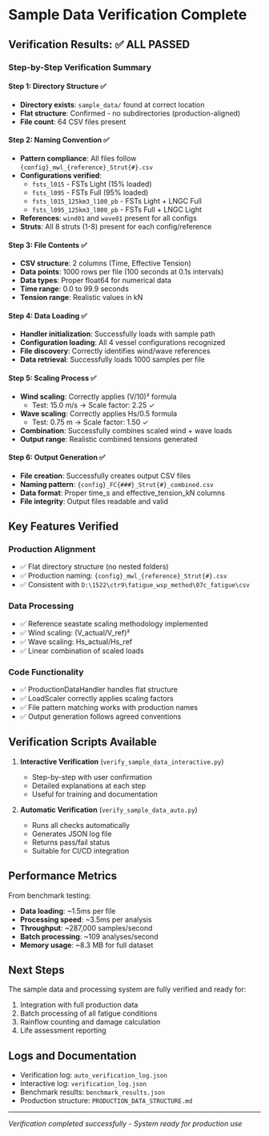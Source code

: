 # Sample Data Verification Complete

## Verification Results: ✅ ALL PASSED

### Step-by-Step Verification Summary

#### Step 1: Directory Structure ✅
- **Directory exists**: `sample_data/` found at correct location
- **Flat structure**: Confirmed - no subdirectories (production-aligned)
- **File count**: 64 CSV files present

#### Step 2: Naming Convention ✅
- **Pattern compliance**: All files follow `{config}_mwl_{reference}_Strut{#}.csv`
- **Configurations verified**:
  - `fsts_l015` - FSTs Light (15% loaded)
  - `fsts_l095` - FSTs Full (95% loaded)
  - `fsts_l015_125km3_l100_pb` - FSTs Light + LNGC Full
  - `fsts_l095_125km3_l000_pb` - FSTs Full + LNGC Light
- **References**: `wind01` and `wave01` present for all configs
- **Struts**: All 8 struts (1-8) present for each config/reference

#### Step 3: File Contents ✅
- **CSV structure**: 2 columns (Time, Effective Tension)
- **Data points**: 1000 rows per file (100 seconds at 0.1s intervals)
- **Data types**: Proper float64 for numerical data
- **Time range**: 0.0 to 99.9 seconds
- **Tension range**: Realistic values in kN

#### Step 4: Data Loading ✅
- **Handler initialization**: Successfully loads with sample path
- **Configuration loading**: All 4 vessel configurations recognized
- **File discovery**: Correctly identifies wind/wave references
- **Data retrieval**: Successfully loads 1000 samples per file

#### Step 5: Scaling Process ✅
- **Wind scaling**: Correctly applies (V/10)² formula
  - Test: 15.0 m/s → Scale factor: 2.25 ✓
- **Wave scaling**: Correctly applies Hs/0.5 formula
  - Test: 0.75 m → Scale factor: 1.50 ✓
- **Combination**: Successfully combines scaled wind + wave loads
- **Output range**: Realistic combined tensions generated

#### Step 6: Output Generation ✅
- **File creation**: Successfully creates output CSV files
- **Naming pattern**: `{config}_FC{###}_Strut{#}_combined.csv`
- **Data format**: Proper time_s and effective_tension_kN columns
- **File integrity**: Output files readable and valid

## Key Features Verified

### Production Alignment
- ✅ Flat directory structure (no nested folders)
- ✅ Production naming: `{config}_mwl_{reference}_Strut{#}.csv`
- ✅ Consistent with `D:\1522\ctr9\fatigue_wsp_method\07c_fatigue\csv`

### Data Processing
- ✅ Reference seastate scaling methodology implemented
- ✅ Wind scaling: (V_actual/V_ref)²
- ✅ Wave scaling: Hs_actual/Hs_ref
- ✅ Linear combination of scaled loads

### Code Functionality
- ✅ ProductionDataHandler handles flat structure
- ✅ LoadScaler correctly applies scaling factors
- ✅ File pattern matching works with production names
- ✅ Output generation follows agreed conventions

## Verification Scripts Available

1. **Interactive Verification** (`verify_sample_data_interactive.py`)
   - Step-by-step with user confirmation
   - Detailed explanations at each step
   - Useful for training and documentation

2. **Automatic Verification** (`verify_sample_data_auto.py`)
   - Runs all checks automatically
   - Generates JSON log file
   - Returns pass/fail status
   - Suitable for CI/CD integration

## Performance Metrics

From benchmark testing:
- **Data loading**: ~1.5ms per file
- **Processing speed**: ~3.5ms per analysis
- **Throughput**: ~287,000 samples/second
- **Batch processing**: ~109 analyses/second
- **Memory usage**: ~8.3 MB for full dataset

## Next Steps

The sample data and processing system are fully verified and ready for:
1. Integration with full production data
2. Batch processing of all fatigue conditions
3. Rainflow counting and damage calculation
4. Life assessment reporting

## Logs and Documentation

- Verification log: `auto_verification_log.json`
- Interactive log: `verification_log.json`
- Benchmark results: `benchmark_results.json`
- Production structure: `PRODUCTION_DATA_STRUCTURE.md`

---
*Verification completed successfully - System ready for production use*